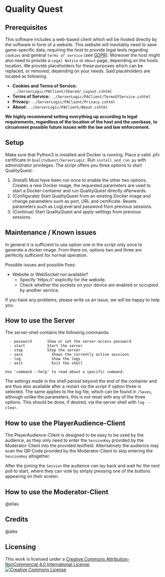 # Quality Quest

## Prerequisites

This software includes a web-based client which will be hosted directly by the software in form of a website. This website will inevitably need to save game-specific data, requiring the host to provide legal texts regarding `cookies` and general `terms of service` (see [GDPR](https://gdpr.eu/)). Moreover the host might also need to provide a `Legal Notice` or `About` page, depending on the hosts location. 
We provide placeholders for these purposes which can be replaced, or removed, depending on your needs. Said placeholders are located as following:
- **Cookies and Terms of Service:** `../ServerLogic/PAClient/Shared/_Layout.cshtml`
- **Terms of Service:** `../ServerLogic/PAClient/TermsOfService.cshtml`
- **Privacy:** `../ServerLogic/PAClient/Privacy.cshtml`
- **About:** `../ServerLogic/PAClient/About.cshtml`

**We highly recommend setting everything up according to legal requirements, regardless of the location of the host and the userbase, to circumvent possible future issues with the law and law enforcement.**


## Setup

Make sure that Python3 is installed and Docker is running. Place a valid .pfx certificate in `QualityQuest/ServerLogic`. Run `install_and_run.py` with administrator privileges. The script offers you three options to start QualityQuest: 
1. (Install) Must have been run once to enable the other two options. Creates a new Docker image, the requested parameters are used to start a Docker container and run QualityQuest directly afterwards.
2. (Configurate) Start QualityQuest from an existing Docker image and change parameters such as port, URL and certificate. Resets parameters such as LogLevel and password from previous sessions.
3. (Continue) Start QualityQuest and apply settings from previous sessions.


## Maintenance / Known issues
In general it is sufficient to use option one in the script only once to generate a docker image. From there on, options two and three are perfectly sufficient for normal operation.

Possible issues and possible fixes:
* Website or WebSocket not available?
  - Specify 'https://' explicitly for the website.
  - Check whether the sockets on your device are enabled or occupied by another service. 

If you have any problems, please write us an issue, we will be happy to help you.


## How to use the Server

The server-shell contains the following commands:
```
  - password       Show or set the server-access password
  - start          Start the server
  - stop           Stop the server
  - sess         	 Shows the currently active sessions
  - log          	 Show the logs
  - exit         	 Exit the shell

Use 'command --help' to read about a specific command.
```
The settings made in the shell persist beyond the end of the container and are thus also available after a restart via the script if option three is selected. The same applies to the log file, which can be found in `/Saves`, although unlike the parameters, this is not reset with any of the three options. This should be done, if desired, via the server shell with `log --clear`.


## How to use the PlayerAudience-Client

The PlayerAudience-Client is designed to be easy to be used by the audience, as they only need to enter the `SessionKey` provided by the Moderator-Client into the provided textfield. Alternatively the audience may scan the QR-Code provided by the Moderator-Client to skip entering the `SessionKey` altogether.

After the joining the `Session` the audience can lay back and wait for the next poll to start, where they can vote by simply pressing one of the buttons appearing on their screen.


## How to use the Moderator-Client
  
@elias


## Credits

@alex


## Licensing

This work is licensed under a <a rel="license" href="http://creativecommons.org/licenses/by-nc/4.0/">Creative Commons Attribution-NonCommercial 4.0 International License</a>. </br>
<a rel="license" href="http://creativecommons.org/licenses/by-nc/4.0/"><img alt="Creative Commons License" style="border-width:0" src="https://i.creativecommons.org/l/by-nc/4.0/88x31.png" /></a>
